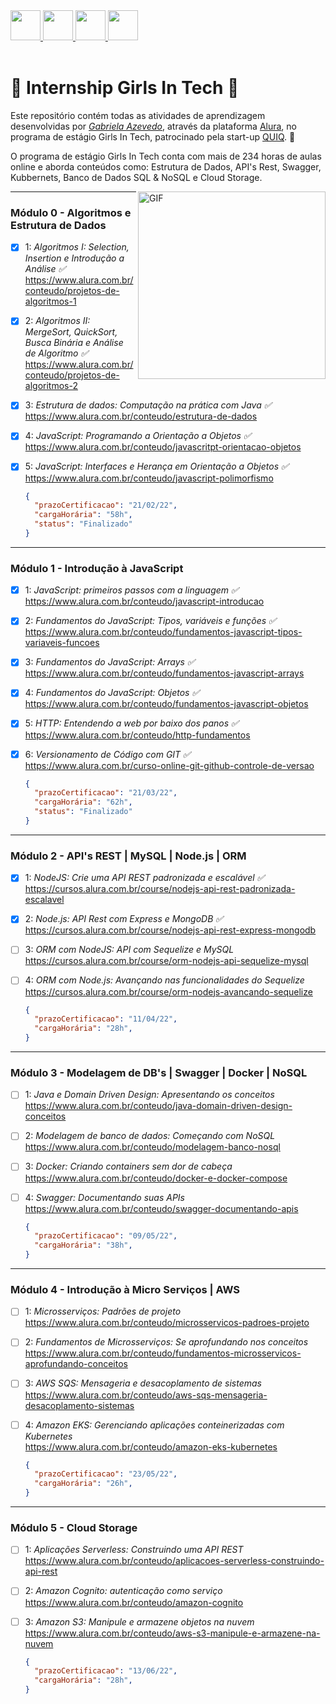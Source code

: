 <a href="https://github.com/gabiazevedo" target="_blank">
  <img src="https://cdn.iconscout.com/icon/free/png-256/github-108-438008.png" width="48px" height="48px">
</a> 
<a href="https://www.instagram.com/gabicomacucar/" target="_blank">
  <img src="https://cdn.icon-icons.com/icons2/1211/PNG/512/1491579602-yumminkysocialmedia36_83067.png" width="48px" height="48px">
</a> 
<a href="https://www.facebook.com/gabiazevedoms/" target="_blank">
  <img src="https://i.ibb.co/zmYNW4p/facebook.png" width="48px" height="48px">
</a> 
<a href="https://www.linkedin.com/in/gabiazevedoms/" target="_blank">
  <img src="https://i.ibb.co/Kx2GSrT/linkedin.png" width="48px" height="48px">
</a>

<br />
<br />

# 🚀 Internship Girls In Tech 🚀 

Este repositório contém todas as atividades de aprendizagem desenvolvidas por _[Gabriela Azevedo](https://www.linkedin.com/in/gabiazevedoms/)_, através da plataforma [Alura](https://www.alura.com.br/), no programa de estágio Girls In Tech, patrocinado pela start-up [QUIQ](https://somosquiq.com/?utm_source=google&utm_medium=cpc&utm_campaign=gen-delivery&utm_content=institucional&palavra=somos%20quiq&gclid=CjwKCAiA_omPBhBBEiwAcg7smcPFx5l2i_ybppMAbqxBSPyWSJWwN9-DjRcS37b1Dg4hzS1_7oHrtxoCCMwQAvD_BwE). :rocket:

O programa de estágio Girls In Tech conta com mais de 234 horas de aulas online e aborda conteúdos como: Estrutura de Dados, API's Rest, Swagger, Kubbernets, Banco de Dados SQL & NoSQL e Cloud Storage.

<img align="right" alt="GIF" src="https://octodex.github.com/images/inspectocat.jpg" width="300px" />

---

### Módulo 0 - Algoritmos e Estrutura de Dados

- [x] 1: _Algoritmos I: Selection, Insertion e Introdução a Análise ✅_<br>
  https://www.alura.com.br/conteudo/projetos-de-algoritmos-1
- [x] 2: _Algoritmos II: MergeSort, QuickSort, Busca Binária e Análise de Algoritmo ✅_<br>
  https://www.alura.com.br/conteudo/projetos-de-algoritmos-2
- [x] 3: _Estrutura de dados: Computação na prática com Java ✅_<br>
  https://www.alura.com.br/conteudo/estrutura-de-dados
- [x] 4: _JavaScript: Programando a Orientação a Objetos ✅_<br>
  https://www.alura.com.br/conteudo/javascritpt-orientacao-objetos
- [x] 5: _JavaScript: Interfaces e Herança em Orientação a Objetos ✅_<br>
  https://www.alura.com.br/conteudo/javascript-polimorfismo
  
    ```json
  {
      "prazoCertificacao": "21/02/22",
      "cargaHorária": "58h",
      "status": "Finalizado"
  }
  
  ```
---

### Módulo 1 - Introdução à JavaScript

- [x] 1: _JavaScript: primeiros passos com a linguagem ✅_<br>
  https://www.alura.com.br/conteudo/javascript-introducao
- [x] 2: _Fundamentos do JavaScript: Tipos, variáveis e funções ✅_<br>
  https://www.alura.com.br/conteudo/fundamentos-javascript-tipos-variaveis-funcoes
- [x] 3: _Fundamentos do JavaScript: Arrays ✅_<br>
  https://www.alura.com.br/conteudo/fundamentos-javascript-arrays
- [x] 4: _Fundamentos do JavaScript: Objetos ✅_<br>
  https://www.alura.com.br/conteudo/fundamentos-javascript-objetos
- [x] 5: _HTTP: Entendendo a web por baixo dos panos ✅_<br>
  https://www.alura.com.br/conteudo/http-fundamentos
- [x] 6: _Versionamento de Código com GIT ✅_<br>
  https://www.alura.com.br/curso-online-git-github-controle-de-versao
  
  ```json
  {
    "prazoCertificacao": "21/03/22",
    "cargaHorária": "62h",
    "status": "Finalizado"
  }
  
  ```
---

### Módulo 2 - API's REST | MySQL | Node.js | ORM

- [X] 1: _NodeJS: Crie uma API REST padronizada e escalável ✅_<br>
  https://cursos.alura.com.br/course/nodejs-api-rest-padronizada-escalavel
- [X] 2: _Node.js: API Rest com Express e MongoDB ✅_<br>
  https://cursos.alura.com.br/course/nodejs-api-rest-express-mongodb
- [ ] 3: _ORM com NodeJS: API com Sequelize e MySQL_<br>
  https://cursos.alura.com.br/course/orm-nodejs-api-sequelize-mysql
- [ ] 4: _ORM com Node.js: Avançando nas funcionalidades do Sequelize_<br>
  https://cursos.alura.com.br/course/orm-nodejs-avancando-sequelize
  
  
    ```json
  {
      "prazoCertificacao": "11/04/22",
      "cargaHorária": "28h",
  }
  
  ```
---

### Módulo 3 - Modelagem de DB's | Swagger | Docker | NoSQL

- [ ] 1: _Java e Domain Driven Design: Apresentando os conceitos_<br>
  https://www.alura.com.br/conteudo/java-domain-driven-design-conceitos
- [ ] 2: _Modelagem de banco de dados: Começando com NoSQL_<br>
  https://www.alura.com.br/conteudo/modelagem-banco-nosql
- [ ] 3: _Docker: Criando containers sem dor de cabeça_<br>
  https://www.alura.com.br/conteudo/docker-e-docker-compose
- [ ] 4: _Swagger: Documentando suas APIs_<br>
  https://www.alura.com.br/conteudo/swagger-documentando-apis
  
    ```json
  {
      "prazoCertificacao": "09/05/22",
      "cargaHorária": "38h",
  }
  
  ```
---
 
### Módulo 4 - Introdução à Micro Serviços | AWS

- [ ] 1: _Microsserviços: Padrões de projeto_<br>
  https://www.alura.com.br/conteudo/microsservicos-padroes-projeto
- [ ] 2: _Fundamentos de Microsserviços: Se aprofundando nos conceitos_<br>
  https://www.alura.com.br/conteudo/fundamentos-microsservicos-aprofundando-conceitos
- [ ] 3: _AWS SQS: Mensageria e desacoplamento de sistemas_<br>
  https://www.alura.com.br/conteudo/aws-sqs-mensageria-desacoplamento-sistemas
- [ ] 4: _Amazon EKS: Gerenciando aplicações conteinerizadas com Kubernetes_<br>
  https://www.alura.com.br/conteudo/amazon-eks-kubernetes
  
    ```json
  {
      "prazoCertificacao": "23/05/22",
      "cargaHorária": "26h",
  }
  
  ```
---

### Módulo 5 - Cloud Storage

- [ ] 1: _Aplicações Serverless: Construindo uma API REST_<br>
  https://www.alura.com.br/conteudo/aplicacoes-serverless-construindo-api-rest
- [ ] 2: _Amazon Cognito: autenticação como serviço_<br>
  https://www.alura.com.br/conteudo/amazon-cognito
- [ ] 3: _Amazon S3: Manipule e armazene objetos na nuvem_<br>
  https://www.alura.com.br/conteudo/aws-s3-manipule-e-armazene-na-nuvem
  
    ```json
  {
      "prazoCertificacao": "13/06/22",
      "cargaHorária": "28h",
  }
  
  ```
